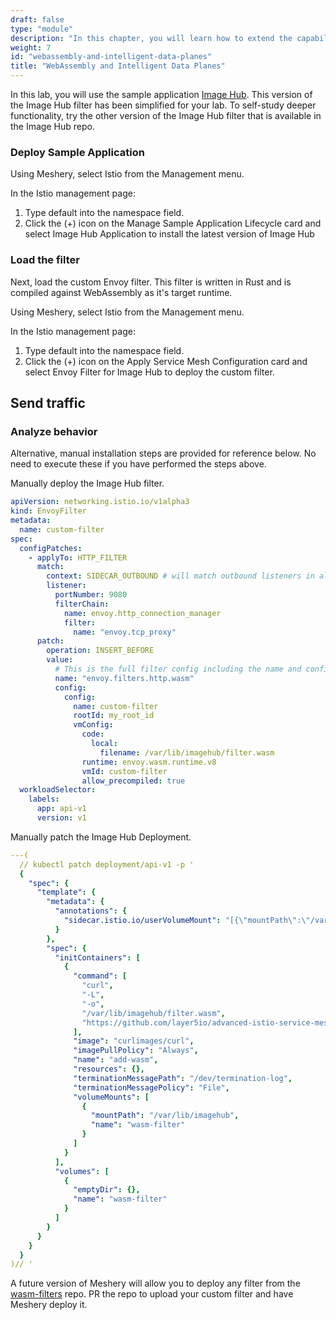 ```yaml
---
draft: false
type: "module"
description: "In this chapter, you will learn how to extend the capabilities of Istio using WebAssembly filters, enabling intelligent data plane operations for advanced traffic management and processing."
weight: 7
id: "webassembly-and-intelligent-data-planes"
title: "WebAssembly and Intelligent Data Planes"
---
```




In this lab, you will use the sample application [Image Hub](https://github.com/layer5io/image-hub). This version of the Image Hub filter has been simplified for your lab. To self-study deeper functionality, try the other version of the Image Hub filter that is available in the Image Hub repo.

### Deploy Sample Application

Using Meshery, select Istio from the Management menu.

In the Istio management page:

1. Type default into the namespace field.
2. Click the (+) icon on the Manage Sample Application Lifecycle card and select Image Hub Application to install the latest version of Image Hub




### Load the filter

Next, load the custom Envoy filter. This filter is written in Rust and is compiled against WebAssembly as it's target runtime.

Using Meshery, select Istio from the Management menu.

In the Istio management page:

1. Type default into the namespace field.
2. Click the (+) icon on the Apply Service Mesh Configuration card and select Envoy Filter for Image Hub to deploy the custom filter.



## Send traffic

### Analyze behavior

Alternative, manual installation steps are provided for reference below. No need to execute these if you have performed the steps above.

Manually deploy the Image Hub filter.

```yaml
apiVersion: networking.istio.io/v1alpha3
kind: EnvoyFilter
metadata:
  name: custom-filter
spec:
  configPatches:
    - applyTo: HTTP_FILTER
      match:
        context: SIDECAR_OUTBOUND # will match outbound listeners in all sidecars
        listener:
          portNumber: 9080
          filterChain:
            name: envoy.http_connection_manager
            filter:
              name: "envoy.tcp_proxy"
      patch:
        operation: INSERT_BEFORE
        value:
          # This is the full filter config including the name and config or typed_config section.
          name: "envoy.filters.http.wasm"
          config:
            config:
              name: custom-filter
              rootId: my_root_id
              vmConfig:
                code:
                  local:
                    filename: /var/lib/imagehub/filter.wasm
                runtime: envoy.wasm.runtime.v8
                vmId: custom-filter
                allow_precompiled: true
  workloadSelector:
    labels:
      app: api-v1
      version: v1
```

Manually patch the Image Hub Deployment.

```yaml
---(
  // kubectl patch deployment/api-v1 -p '
  {
    "spec": {
      "template": {
        "metadata": {
          "annotations": {
            "sidecar.istio.io/userVolumeMount": "[{\"mountPath\":\"/var/lib/imagehub\",\"name\":\"wasm-filter\"}]"
          }
        },
        "spec": {
          "initContainers": [
            {
              "command": [
                "curl",
                "-L",
                "-o",
                "/var/lib/imagehub/filter.wasm",
                "https://github.com/layer5io/advanced-istio-service-mesh-workshop/raw/master/lab-7/ratelimiter/ratelimit-filter.wasm"
              ],
              "image": "curlimages/curl",
              "imagePullPolicy": "Always",
              "name": "add-wasm",
              "resources": {},
              "terminationMessagePath": "/dev/termination-log",
              "terminationMessagePolicy": "File",
              "volumeMounts": [
                {
                  "mountPath": "/var/lib/imagehub",
                  "name": "wasm-filter"
                }
              ]
            }
          ],
          "volumes": [
            {
              "emptyDir": {},
              "name": "wasm-filter"
            }
          ]
        }
      }
    }
  }
)// '

```

A future version of Meshery will allow you to deploy any filter from the [wasm-filters](https://github.com/layer5io/wasm-filters) repo. PR the repo to upload your custom filter and have Meshery deploy it.


